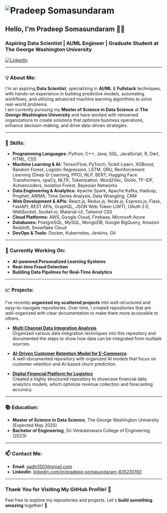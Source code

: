 # ![Pradeep Somasundaram](https://avatars.githubusercontent.com/u/113035967?v=4)  
## Hello, I'm **Pradeep Somasundaram** 👨‍💻  
### Aspiring **Data Scientist** | **AI/ML Engineer** | **Graduate Student at The George Washington University**

[![LinkedIn](https://img.shields.io/badge/LinkedIn-0077B5?style=social&logo=linkedin)](https://www.linkedin.com/in/pradeep-somasundaram-835230192/)

---

### 💡 **About Me:**
I'm an aspiring **Data Scientist**, specializing in **AI/ML** & **Fullstack** techniques, with hands-on experience in building predictive models, automating workflows, and utilizing advanced machine learning algorithms to solve real-world problems.  
I am currently pursuing my **Master of Science in Data Science** at **The George Washington University** and have worked with renowned organizations to create solutions that optimize business operations, enhance decision-making, and drive data-driven strategies.

---

### 🔧 **Skills**:
- **Programming Languages:** Python, C++, Java, SQL, JavaScript, R, Dart, HTML, CSS
- **Machine Learning & AI:** TensorFlow, PyTorch, Scikit-Learn, XGBoost, Random Forest, Logistic Regression, LSTM, GRU, Reinforcement Learning (Deep Q-Learning, PPO), NLP, BERT, Hugging Face Transformers, spaCy, NLTK, Tokenization, Word2Vec, GloVe, TF-IDF, Autoencoders, Isolation Forest, Bayesian Networks
- **Data Engineering & Analytics:** Apache Spark, Apache Kafka, Hadoop, Prophet, ARIMA, Time Series Analysis, Data Wrangling, CRM
- **Web Development & APIs:** React.js, Redux.js, Node.js, Express.js, Flask, FastAPI, REST APIs, GraphQL, JSON Web Token (JWT), OAuth 2.0, WebSocket, Socket.io, Material-UI, Tailwind CSS
- **Cloud Platforms:** AWS, Google Cloud, Firebase, Microsoft Azure
- **Databases:** PostgreSQL, MySQL, MongoDB, Google BigQuery, Amazon Redshift, Snowflake Cloud
- **DevOps & Tools:** Docker, Kubernetes, Jenkins, Git

---

### 🚀 **Currently Working On**:
- **AI-powered Personalized Learning Systems**  
- **Real-time Fraud Detection**  
- **Building Data Pipelines for Real-Time Analytics**

---

### 📈 **Projects**:
I’ve recently **organized my scattered projects** into well-structured and easy-to-navigate repositories. Over time, I created repositories that are well-organized with clear documentation to make them more accessible to others.

- **[Multi Channel Data Integration Analysis](https://github.com/PradeepSomasundaram1512/Multi-Channel-Data-Integration-Analysis)**  
  Organized various data integration techniques into this repository and documented the steps to show how data can be integrated from multiple sources.

- **[AI-Driven Customer Retention Model for E-Commerce](https://github.com/PradeepSomasundaram1512/AI-Driven-Customer-Retention-Model-for-E-Commerce)**  
  A well-documented repository with organized AI models that focus on customer retention and AI-based churn prediction.

- **[Digital Financial Platform for Logistics](https://github.com/PradeepSomasundaram1512/Digital-Financial-Platform-for-Logistics)**  
  Created a highly structured repository to showcase financial data analytics models, which optimize revenue collection and forecasting accuracy.

---

### 📚 **Education**:
- **Master of Science in Data Science**, The George Washington University (Expected May 2025)
- **Bachelor of Engineering**, Sri Venkateswara College of Engineering (2023)

---

### 📫 **Contact Me**:
- **Email**: [aadhi1501@gmail.com](mailto:aadhi1501@gmail.com)
- **LinkedIn**: [linkedin.com/in/pradeep-somasundaram-835230192](https://www.linkedin.com/in/pradeep-somasundaram-835230192/)

---

### **Thank You for Visiting My GitHub Profile!** 👋  
Feel free to explore my repositories and projects. Let's **build something amazing** together! 🚀


